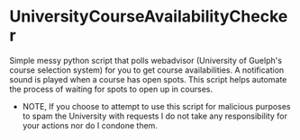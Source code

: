 # UniversityCourseAvailabilityChecker

Simple messy python script that polls webadvisor (University of Guelph's course selection system) for you to get course availabilities. A notification sound is played when a course has open spots. This script helps automate the process of waiting for spots to open up in courses.


* NOTE, If you choose to attempt to use this script for malicious purposes to spam the University with requests I do not take any responsibility for your actions nor do I condone them.
